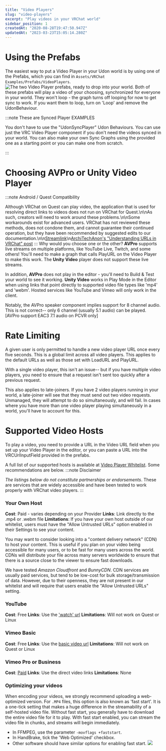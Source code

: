 ```yaml
---
title: "Video Players"
slug: "video-players"
excerpt: "Play videos in your VRChat world"
sidebar_position: 1
createdAt: "2020-08-28T19:47:50.947Z"
updatedAt: "2023-03-23T15:05:14.280Z"
---
```

# Using the Prefabs

The easiest way to put a Video Player in your Udon world is by using one of the Prefabs, which you can find in `Assets/VRChat Examples/Prefabs/VideoPlayers`.
![The two Video Player prefabs, ready to drop into your world.](/img/worlds/video-players-aae04e6-video-player-prefabs.png)
Both of these prefabs will play a video of your choosing, synchronized for everyone in your world. They won't loop - the graph turns off looping for now to get sync to work. If you want them to loop, turn on 'Loop' and remove the UdonBehaviour.

:::note These are Synced Player EXAMPLES

You don't have to use the "UdonSyncPlayer" Udon Behaviours. You can use just the VRC Video Player component if you don't need the videos synced in your world. You can also make your own Sync Graphs using the provided one as a starting point or you can make one from scratch.

:::
# Choosing AVPro or Unity Video Player
:::note Android / Quest Compatibility

Although VRChat on Quest can play video, the application that is used for resolving direct links to videos does not run on VRChat for Quest.\n\nAs such, creators will need to work around these problems.\n\nSome workarounds exist for advanced users. VRChat has not reviewed these methods, does not condone them, and cannot guarantee their continued operation, but they have been recommended by suggested edits to our documentation.\n\n[Streamlink](https://streamlink.github.io)\n[ArchiTechAnon's "Understanding URLs in VRChat" post](https://ask.vrchat.com/t/protv-by-architechanon-usage-guides-and-walkthroughs/7029/11)
:::
Why would you choose one or the other?
**AVPro** supports live streams on multiple platforms, like YouTube Live, Twitch, and some others! You'll need to make a graph that calls PlayURL on the Video Player to make this work. The **Unity Video** player does not support these live streams.

In addition, **AVPro** does not play in the editor - you'll need to Build & Test your world to see it working. **Unity Video** works in Play Mode in the Editor when using links that point directly to supported video file types like 'mp4' and 'webm'. Hosted services like YouTube and Vimeo will only work in the client.

Notably, the AVPro speaker component implies support for 8 channel audio. This is not correct-- only 6 channel (usually 5.1 audio) can be played. [AVPro support EAC3 7.1 audio on PCVR only]

# Rate Limiting
A given user is only permitted to handle a new video player URL once every five seconds. This is a global limit across all video players. This applies to the default URLs as well as those set with LoadURL and PlayURL.

With a single video player, this isn't an issue-- but if you have multiple video players, you need to ensure that a request isn't sent too quickly after a previous request.

This also applies to late-joiners. If you have 2 video players running in your world, a late-joiner will see that they must send out two video requests. Unmanaged, they will attempt to do so simultaneously, and will fail. In cases where you have more than one video player playing simultaneously in a world, you'll have to account for this.

# Supported Video Hosts
To play a video, you need to provide a URL in the Video URL field when you set up your Video Player in the editor, or you can paste a URL into the VRCUrlInputField provided in the prefabs.

A full list of our supported hosts is available at [Video Player Whitelist](/worlds/udon/video-players/www-whitelist). Some recommendations are below.
:::note Disclaimer

*The listings below do not constitute partnerships or endorsements*. These are services that are widely accessible and have been tested to work properly with VRChat video players.
:::
### Your Own Host
**Cost**: Paid - varies depending on your Provider
**Links**: Link directly to the .mp4 or .webm file
**Limitations**: If you have your own host outside of our whitelist, users must have the "Allow Untrusted URLs" option enabled in their Settings to see your content.

You may want to consider looking into a "content delivery network" (CDN) to host your content. This is useful if you plan on your video being accessible for many users, or to be fast for many users across the world. CDNs will distribute your file across many servers worldwide to ensure that there is a source close to the viewer to ensure fast downloads.

We have tested *Amazon Cloudfront* and *BunnyCDN*. CDN services are usually paid services, but tend to be low-cost for bulk storage/transmission of data. However, due to their openness, they are not present in our whitelist and will require that users enable the "Allow Untrusted URLs" setting.

### YouTube
**Cost**: Free
**Links**: Use the ['watch' url](https://www.youtube.com/watch?v=8yaQY0arCnc)
**Limitations**: Will not work on Quest or Linux

### Vimeo Basic
**Cost**: Free
**Links**: Use the [basic video url](https://vimeo.com/383935156)
**Limitations**: Will not work on Quest or Linux

### Vimeo Pro or Business
**Cost**: [Paid](https://vimeo.com/upgrade)
**Links**: Use the direct video links
**Limitations**: None

### Optimizing your videos
When encoding your videos, we strongly recommend uploading a web-optimized version. For `.MP4` files, this option is also known as 'fast start'. It is a one-tick setting that makes a huge difference in the streamability of a self-hosted video file. Without fast start, you generally have to download the entire video file for it to play. With fast start enabled, you can stream the video file in chunks, and streams will begin immediately.

- In FFMPEG, use the parameter `-movflags +faststart`.
- In HandBrake, tick the 'Web Optimized' checkbox.
- Other software should have similar options for enabling fast start.
![](/img/worlds/video-players-dc8e54f-image.png)
